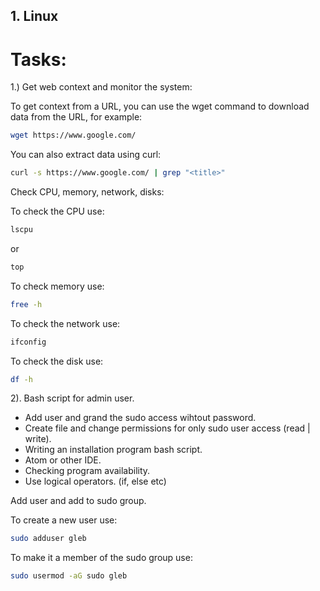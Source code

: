## 1. Linux
# Tasks: 
1.) Get web context and monitor the system:
   
   To get context from a URL, you can use the wget command to download data from the URL, for example:
   ```sh
   wget https://www.google.com/
   ```
   You can also extract data using curl:
   ```sh
   curl -s https://www.google.com/ | grep "<title>"
   ```
   Check CPU, memory, network, disks:

   To check the CPU use:
   ```sh
   lscpu  
   ```
   or
   ```sh
   top
   ```
   To check memory use:
   ```sh
   free -h
   ```

   To check the network use:
   ```sh
   ifconfig
   ```
   To check the disk use:
   ```sh
   df -h
   ```
   
2). Bash script for admin user.

   - Add user and grand the sudo access wihtout password.
   - Create file and change permissions for only sudo user access (read | write). 
   - Writing an installation program bash script.
   - Atom or other IDE.
   - Checking program availability. 
   - Use logical operators. (if, else etc)

   Add user and add to sudo group.
   
   To create a new user use:
   ```sh
   sudo adduser gleb
   ```
   
   To make it a member of the sudo group use:
   ```sh
   sudo usermod -aG sudo gleb
   ```

